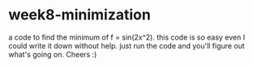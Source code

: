 # week8-minimization
a code to find the minimum of f = sin(2x^2).
this code is so easy even I could write it down without help.
just run the code and you'll figure out what's going on.
Cheers :)

